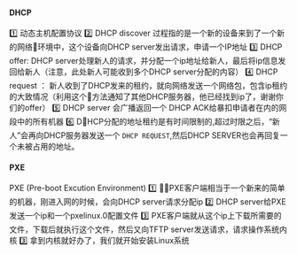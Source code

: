 #### DHCP

1️⃣ 动态主机配置协议
2️⃣ DHCP discover 过程指的是一个新的设备来到了一个新的网络环境中，这个设备向DHCP server发出请求，申请一个IP地址
3️⃣ DHCP offer: DHCP server处理新人的请求，并分配一个ip地址给新人，最后将ip信息发回给新人（注意，此处新人可能收到多个DHCP server分配的内容）
4️⃣ DHCP request ： 新人收到了DHCP发来的租约，就向网络发送一个网络包，包含ip租约的大致情况（利用这个方法通知了其他DHCP服务器，他已经找到ip了，谢谢你们的offer）
5️⃣ DHCP server 会广播返回一个 DHCP ACK给暴扣申请者在内的网段中的所有机器
6️⃣ DHCP分配的地址租约是有时间限制的,超过时限之后，“新人”会再向DHCP服务器发送一个 `DHCP REQUEST`,然后DHCP SERVER也会再回复一个未被占用的地址。

#### PXE
PXE (Pre-boot Excution Environment)
1️⃣ PXE客户端相当于一个新来的简单的机器，刚进入网的时候，会向DHCP server请求分配ip
2️⃣ DHCP server给PXE发送一个ip和一个pxelinux.0配置文件
3️⃣ PXE客户端就从这个ip上下载所需要的文件，下载后就执行这个文件，然后又向TFTP server发送请求，请求操作系统内核
3️⃣ 拿到内核就好办了，我们就开始安装Linux系统
